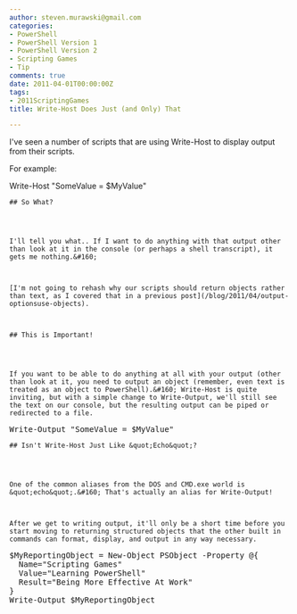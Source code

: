 ```yaml
---
author: steven.murawski@gmail.com
categories:
- PowerShell
- PowerShell Version 1
- PowerShell Version 2
- Scripting Games
- Tip
comments: true
date: 2011-04-01T00:00:00Z
tags:
- 2011ScriptingGames
title: Write-Host Does Just (and Only) That

---
```


I've seen a number of scripts that are using Write-Host to display output from their scripts.



For example:



Write-Host &quot;SomeValue = $MyValue&quot;</pre>

    
    ## So What?
    
    

    
    I'll tell you what.. If I want to do anything with that output other than look at it in the console (or perhaps a shell transcript), it gets me nothing.&#160; 
    

    
    [I'm not going to rehash why our scripts should return objects rather than text, as I covered that in a previous post](/blog/2011/04/output-optionsuse-objects). 
    

    
    ## This is Important!
    
    

    
    If you want to be able to do anything at all with your output (other than look at it, you need to output an object (remember, even text is treated as an object to PowerShell).&#160; Write-Host is quite inviting, but with a simple change to Write-Output, we'll still see the text on our console, but the resulting output can be piped or redirected to a file.
    
<pre language="powershell">Write-Output &quot;SomeValue = $MyValue&quot;</pre>

    
    ## Isn't Write-Host Just Like &quot;Echo&quot;?
    
    

    
    One of the common aliases from the DOS and CMD.exe world is &quot;echo&quot;.&#160; That's actually an alias for Write-Output!
    

    
    After we get to writing output, it'll only be a short time before you start moving to returning structured objects that the other built in commands can format, display, and output in any way necessary.
    
<pre language="powershell">$MyReportingObject = New-Object PSObject -Property @{
  Name=&quot;Scripting Games&quot;
  Value=&quot;Learning PowerShell&quot;
  Result=&quot;Being More Effective At Work&quot;
}
Write-Output $MyReportingObject

